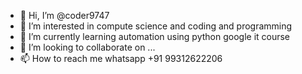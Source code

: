 - 👋 Hi, I’m @coder9747
- 👀 I’m interested in compute science and coding and programming
- 🌱 I’m currently learning automation using python google it course
- 💞️ I’m looking to collaborate on ...
- 📫 How to reach me whatsapp +91 99312622206

<!---
coder9747/coder9747 is a ✨ special ✨ repository because its `README.md` (this file) appears on your GitHub profile.
You can click the Preview link to take a look at your changes.
--->
